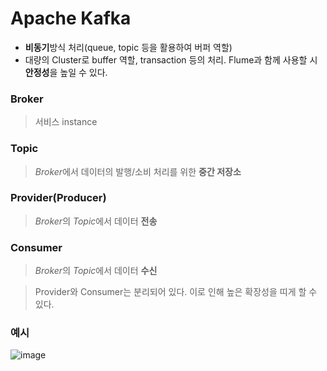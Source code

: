 # Apache Kafka
- **비동기**방식 처리(queue, topic 등을 활용하여 버퍼 역할)
- 대량의 Cluster로 buffer 역할, transaction 등의 처리. Flume과 함께 사용할 시 **안정성**을 높일 수 있다.

### Broker
> 서비스 instance
### Topic
> *Broker*에서 데이터의 발행/소비 처리를 위한 **중간 저장소**
### Provider(Producer)
> *Broker*의 *Topic*에서 데이터 **전송**
### Consumer
> *Broker*의 *Topic*에서 데이터 **수신**

> Provider와 Consumer는 분리되어 있다. 이로 인해 높은 확장성을 띠게 할 수 있다.


### 예시

![image](https://user-images.githubusercontent.com/43158502/127336212-d9101c1f-2dbb-4e2b-a08c-2571e8bf63b1.png)




